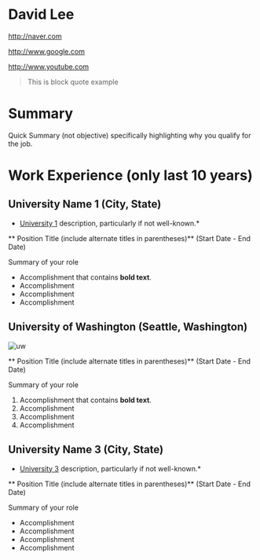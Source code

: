 # David Lee

http://naver.com

http://www.google.com

http://www.youtube.com
> This is block quote example

# Summary

Quick Summary (not objective) specifically highlighting why you qualify for the job.

# Work Experience (only last 10 years)

## University Name 1 (City, State)

* [University 1][] description, particularly if not well-known.*

** Position Title (include alternate titles in parentheses)** (Start Date - End Date)

Summary of your role

- Accomplishment that contains **bold text**.
- Accomplishment
- Accomplishment
- Accomplishment

## University of Washington (Seattle, Washington)
![uw](https://assets.change.org/photos/7/dv/cp/ByDvCPREGoERHRV-800x450-noPad.jpg?1586405519)

** Position Title (include alternate titles in parentheses)** (Start Date - End Date)

Summary of your role

1. Accomplishment that contains **bold text**.
2. Accomplishment
3. Accomplishment
4. Accomplishment

## University Name 3 (City, State)
* [University 3][] description, particularly if not well-known.*

** Position Title (include alternate titles in parentheses)** (Start Date - End Date)

Summary of your role

- Accomplishment
- Accomplishment
- Accomplishment
- Accomplishment


[University 1]: http://www.univ1.edu
[University 2]: http://www.univ2.edu
[University 3]: http://www.univ3.edu
